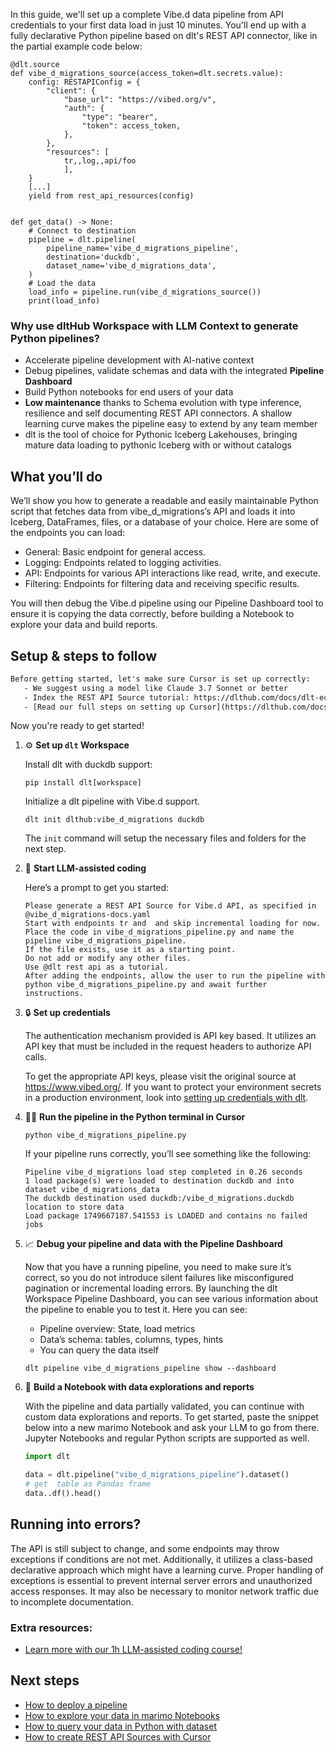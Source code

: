 In this guide, we'll set up a complete Vibe.d data pipeline from API credentials to your first data load in just 10 minutes. You'll end up with a fully declarative Python pipeline based on dlt's REST API connector, like in the partial example code below:

```python-outcome
@dlt.source
def vibe_d_migrations_source(access_token=dlt.secrets.value):
    config: RESTAPIConfig = {
        "client": {
            "base_url": "https://vibed.org/v",
            "auth": {
                "type": "bearer",
                "token": access_token,
            },
        },
        "resources": [
            tr,,log,,api/foo
            ],
    }
    [...]
    yield from rest_api_resources(config)


def get_data() -> None:
    # Connect to destination
    pipeline = dlt.pipeline(
        pipeline_name='vibe_d_migrations_pipeline',
        destination='duckdb',
        dataset_name='vibe_d_migrations_data', 
    )
    # Load the data
    load_info = pipeline.run(vibe_d_migrations_source())
    print(load_info) 
```

### Why use dltHub Workspace with LLM Context to generate Python pipelines?

- Accelerate pipeline development with AI-native context
- Debug pipelines, validate schemas and data with the integrated **Pipeline Dashboard**
- Build Python notebooks for end users of your data
- **Low maintenance** thanks to Schema evolution with type inference, resilience and self documenting REST API connectors. A shallow learning curve makes the pipeline easy to extend by any team member
- dlt is the tool of choice for Pythonic Iceberg Lakehouses, bringing mature data loading to pythonic Iceberg with or without catalogs

## What you’ll do

We’ll show you how to generate a readable and easily maintainable Python script that fetches data from vibe_d_migrations’s API and loads it into Iceberg, DataFrames, files, or a database of your choice. Here are some of the endpoints you can load:

- General: Basic endpoint for general access.
- Logging: Endpoints related to logging activities.
- API: Endpoints for various API interactions like read, write, and execute.
- Filtering: Endpoints for filtering data and receiving specific results.

You will then debug the Vibe.d pipeline using our Pipeline Dashboard tool to ensure it is copying the data correctly, before building a Notebook to explore your data and build reports.

## Setup & steps to follow

```default
Before getting started, let's make sure Cursor is set up correctly:
   - We suggest using a model like Claude 3.7 Sonnet or better
   - Index the REST API Source tutorial: https://dlthub.com/docs/dlt-ecosystem/verified-sources/rest_api/ and add it to context as **@dlt rest api**
   - [Read our full steps on setting up Cursor](https://dlthub.com/docs/dlt-ecosystem/llm-tooling/cursor-restapi#23-configuring-cursor-with-documentation)
```

Now you're ready to get started!

1. ⚙️ **Set up `dlt` Workspace**
    
    Install dlt with duckdb support:
    ```shell
    pip install dlt[workspace]
    ```

    Initialize a dlt pipeline with Vibe.d support.
    ```shell
    dlt init dlthub:vibe_d_migrations duckdb
    ```

    The `init` command will setup the necessary files and folders for the next step.
    
2. 🤠 **Start LLM-assisted coding**
    
    Here’s a prompt to get you started:
    
    ```prompt
    Please generate a REST API Source for Vibe.d API, as specified in @vibe_d_migrations-docs.yaml 
    Start with endpoints tr and  and skip incremental loading for now. 
    Place the code in vibe_d_migrations_pipeline.py and name the pipeline vibe_d_migrations_pipeline. 
    If the file exists, use it as a starting point. 
    Do not add or modify any other files. 
    Use @dlt rest api as a tutorial. 
    After adding the endpoints, allow the user to run the pipeline with python vibe_d_migrations_pipeline.py and await further instructions.
    ```

    
3. 🔒 **Set up credentials** 
    
    The authentication mechanism provided is API key based. It utilizes an API key that must be included in the request headers to authorize API calls.
    
    To get the appropriate API keys, please visit the original source at https://www.vibed.org/.
    If you want to protect your environment secrets in a production environment, look into [setting up credentials with dlt](https://dlthub.com/docs/walkthroughs/add_credentials).
    
4. 🏃‍♀️ **Run the pipeline in the Python terminal in Cursor**
    
    ```shell
    python vibe_d_migrations_pipeline.py
    ```
    
    If your pipeline runs correctly, you’ll see something like the following:
    
    ```shell
    Pipeline vibe_d_migrations load step completed in 0.26 seconds
    1 load package(s) were loaded to destination duckdb and into dataset vibe_d_migrations_data
    The duckdb destination used duckdb:/vibe_d_migrations.duckdb location to store data
    Load package 1749667187.541553 is LOADED and contains no failed jobs
    ```
    
5. 📈 **Debug your pipeline and data with the Pipeline Dashboard**

    Now that you have a running pipeline, you need to make sure it’s correct, so you do not introduce silent failures like misconfigured pagination or incremental loading errors. By launching the dlt Workspace Pipeline Dashboard, you can see various information about the pipeline to enable you to test it. Here you can see:
    - Pipeline overview: State, load metrics
    - Data’s schema: tables, columns, types, hints
    - You can query the data itself
    
    ```shell
    dlt pipeline vibe_d_migrations_pipeline show --dashboard
    ```
    
6. 🐍 **Build a Notebook with data explorations and reports**

    With the pipeline and data partially validated, you can continue with custom data explorations and reports. To get started, paste the snippet below into a new marimo Notebook and ask your LLM to go from there. Jupyter Notebooks and regular Python scripts are supported as well.

    
    ```python
    import dlt

   data = dlt.pipeline("vibe_d_migrations_pipeline").dataset()
   # get  table as Pandas frame
   data..df().head()
    ```

## Running into errors?

The API is still subject to change, and some endpoints may throw exceptions if conditions are not met. Additionally, it utilizes a class-based declarative approach which might have a learning curve. Proper handling of exceptions is essential to prevent internal server errors and unauthorized access responses. It may also be necessary to monitor network traffic due to incomplete documentation.

### Extra resources:

- [Learn more with our 1h LLM-assisted coding course!](https://www.youtube.com/watch?v=GGid70rnJuM)

## Next steps

- [How to deploy a pipeline](https://dlthub.com/docs/walkthroughs/deploy-a-pipeline)
- [How to explore your data in marimo Notebooks](https://dlthub.com/docs/general-usage/dataset-access/marimo)
- [How to query your data in Python with dataset](https://dlthub.com/docs/general-usage/dataset-access/dataset)
- [How to create REST API Sources with Cursor](https://dlthub.com/docs/dlt-ecosystem/llm-tooling/cursor-restapi)